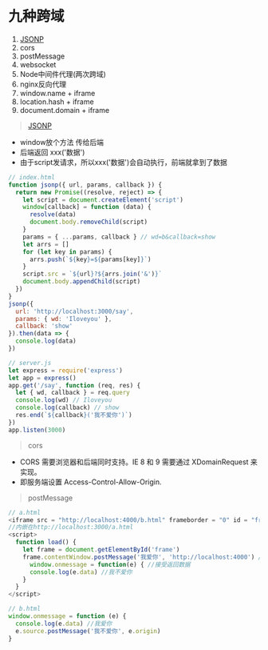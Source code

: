 # 九种跨域

1. [JSONP](#jsonp)
2. cors
3. postMessage
4. websocket
5. Node中间件代理(两次跨域)
6. nginx反向代理
7. window.name + iframe
8. location.hash + iframe
9. document.domain + iframe

> [JSONP](jsonp)

* window放个方法 传给后端
* 后端返回 xxx('数据')
* 由于script发请求，所以xxx('数据')会自动执行，前端就拿到了数据

```javascript
// index.html
function jsonp({ url, params, callback }) {
  return new Promise((resolve, reject) => {
    let script = document.createElement('script')
    window[callback] = function (data) {
      resolve(data)
      document.body.removeChild(script)
    }
    params = { ...params, callback } // wd=b&callback=show
    let arrs = []
    for (let key in params) {
      arrs.push(`${key}=${params[key]}`)
    }
    script.src = `${url}?${arrs.join('&')}`
    document.body.appendChild(script)
  })
}
jsonp({
  url: 'http://localhost:3000/say',
  params: { wd: 'Iloveyou' },
  callback: 'show'
}).then(data => {
  console.log(data)
})

// server.js
let express = require('express')
let app = express()
app.get('/say', function (req, res) {
  let { wd, callback } = req.query
  console.log(wd) // Iloveyou
  console.log(callback) // show
  res.end(`${callback}('我不爱你')`)
})
app.listen(3000)
```

> cors

* CORS 需要浏览器和后端同时支持。IE 8 和 9 需要通过 XDomainRequest 来实现。
* 即服务端设置 Access-Control-Allow-Origin.

> postMessage

```javascript
// a.html
<iframe src = "http://localhost:4000/b.html" frameborder = "0" id = "frame" onload = "load()" ></iframe > //等它加载完触发一个事件
//内嵌在http://localhost:3000/a.html
<script>
  function load() {
    let frame = document.getElementById('frame')
    frame.contentWindow.postMessage('我爱你', 'http://localhost:4000') //发送数据
      window.onmessage = function(e) { //接受返回数据
      console.log(e.data) //我不爱你
    }
  }
</script>

// b.html
window.onmessage = function (e) {
  console.log(e.data) //我爱你
  e.source.postMessage('我不爱你', e.origin)
}
```

